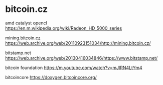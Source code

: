 bitcoin.cz
==========

amd catalyst opencl 
https://en.m.wikipedia.org/wiki/Radeon_HD_5000_series

mining.bitcoin.cz 
https://web.archive.org/web/20110923151034/http://mining.bitcoin.cz/

bitstamp.net 
https://web.archive.org/web/20130416034846/https://www.bitstamp.net/

bitcoin foundation 
https://m.youtube.com/watch?v=mJlRN4LtYm4

bitcoincore
https://doxygen.bitcoincore.org/
